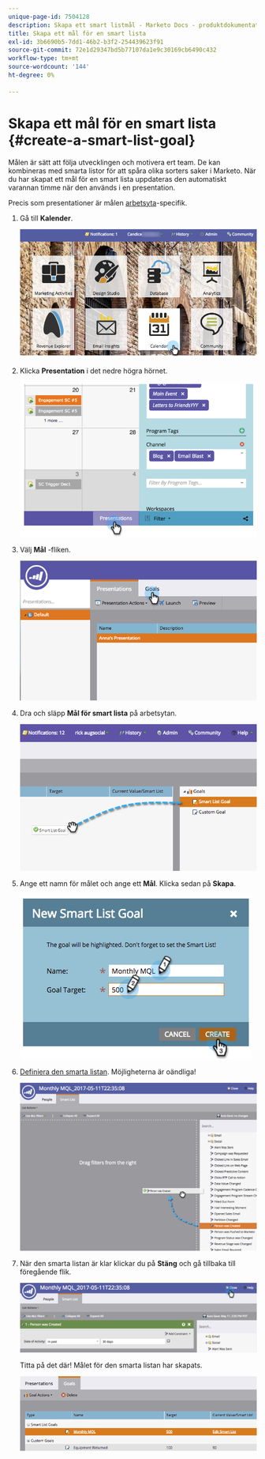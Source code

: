 ```yaml
---
unique-page-id: 7504128
description: Skapa ett smart listmål - Marketo Docs - produktdokumentation
title: Skapa ett mål för en smart lista
exl-id: 3b6690b5-7dd1-46b2-b3f2-254439623f91
source-git-commit: 72e1d29347bd5b77107da1e9c30169cb6490c432
workflow-type: tm+mt
source-wordcount: '144'
ht-degree: 0%

---
```


# Skapa ett mål för en smart lista {#create-a-smart-list-goal}

Målen är sätt att följa utvecklingen och motivera ert team. De kan kombineras med smarta listor för att spåra olika sorters saker i Marketo. När du har skapat ett mål för en smart lista uppdateras den automatiskt varannan timme när den används i en presentation.

Precis som presentationer är målen [arbetsyta](/help/marketo/product-docs/administration/workspaces-and-person-partitions/understanding-workspaces-and-person-partitions.md)-specifik.

1. Gå till **Kalender**.

   ![](assets/2017-05-10-15-30-47-1.png)

1. Klicka **Presentation** i det nedre högra hörnet.

   ![](assets/image2015-3-24-12-3a2-3a55.png)

1. Välj **Mål** -fliken.

   ![](assets/image2015-3-26-12-3a25-3a17.png)

1. Dra och släpp **Mål för smart lista** på arbetsytan.

   ![](assets/image2015-3-24-12-3a47-3a36.png)

1. Ange ett namn för målet och ange ett **Mål**. Klicka sedan på **Skapa**.

   ![](assets/image2015-3-24-12-3a50-3a6.png)

1. [Definiera den smarta listan](/help/marketo/product-docs/core-marketo-concepts/smart-lists-and-static-lists/creating-a-smart-list/find-and-add-filters-to-a-smart-list.md). Möjligheterna är oändliga!

   ![](assets/mql.png)

1. När den smarta listan är klar klickar du på **Stäng** och gå tillbaka till föregående flik.

   ![](assets/mql2.png)

   Titta på det där! Målet för den smarta listan har skapats.

   ![](assets/image2015-3-24-13-3a0-3a35.png)
